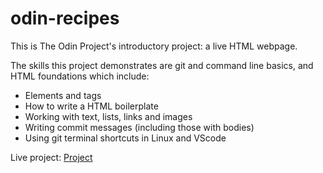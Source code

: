 
# odin-recipes


This is The Odin Project's introductory project: a live HTML webpage.

The skills this project demonstrates are git and command line basics, and HTML foundations which include:
- Elements and tags
- How to write a HTML boilerplate
- Working with text, lists, links and images
- Writing  commit messages (including those with bodies)
- Using git terminal shortcuts in Linux and VScode 

Live project: <a href="https://prawnrolls.github.io/odin-recipes/" target="_blank" rel="noopener noreferrer">Project</a>

